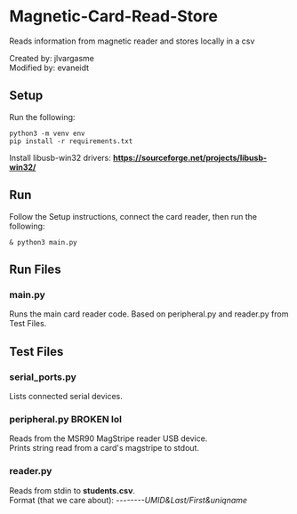 # Magnetic-Card-Read-Store
Reads information from magnetic reader and stores locally in a csv

Created by: jlvargasme  
Modified by: evaneidt  

## Setup
Run the following:
```
python3 -m venv env
pip install -r requirements.txt
```

Install libusb-win32 drivers: **https://sourceforge.net/projects/libusb-win32/**

## Run
Follow the Setup instructions, connect the card reader, then run the following:
```
& python3 main.py
```

## Run Files 
### main.py
Runs the main card reader code. Based on peripheral.py and reader.py from Test Files.  

## Test Files 
### serial_ports.py
Lists connected serial devices.

### peripheral.py BROKEN lol
Reads from the MSR90 MagStripe reader USB device.  
Prints string read from a card's magstripe to stdout.

### reader.py
Reads from stdin to **students.csv**.  
Format (that we care about): *--------UMID&Last/First&uniqname*

